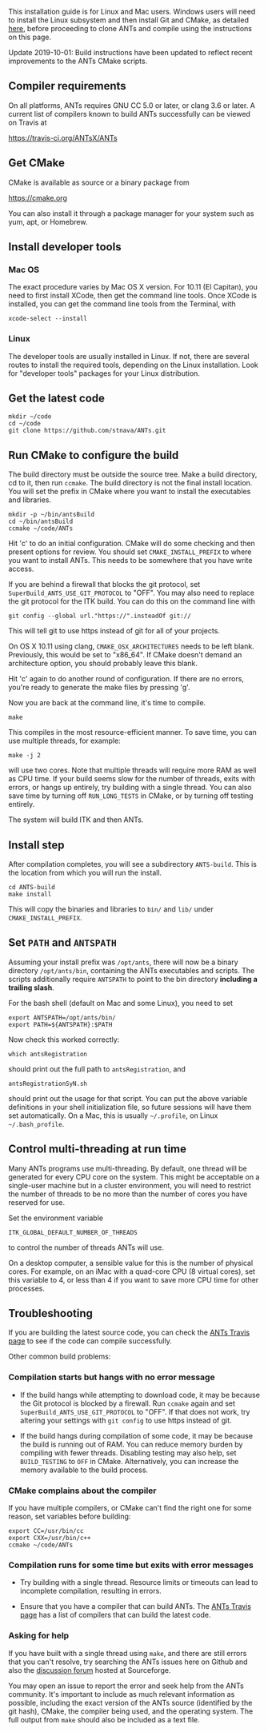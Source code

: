 This installation guide is for Linux and Mac users. Windows users will need to install the Linux subsystem and then install Git and CMake, as detailed [here](https://github.com/stnava/ANTs/wiki/Compiling-ANTs-on-Windows-10), before proceeding to clone ANTs and compile using the instructions on this page.

Update 2019-10-01: Build instructions have been updated to reflect recent improvements to the ANTs CMake scripts.


## Compiler requirements

On all platforms, ANTs requires GNU CC 5.0 or later, or clang 3.6 or later. A current list of compilers known to build ANTs successfully can be viewed on Travis at
 
  https://travis-ci.org/ANTsX/ANTs


## Get CMake

CMake is available as source or a binary package from 

  https://cmake.org

You can also install it through a package manager for your system such as yum, apt, or Homebrew.


## Install developer tools 

### Mac OS

The exact procedure varies by Mac OS X version. For 10.11 (El Capitan), you need to first install XCode, then get the command line tools. Once XCode is installed, you can get the command line tools from the Terminal, with

```xcode-select --install```


### Linux

The developer tools are usually installed in Linux. If not, there are several routes to install the required tools, depending on the Linux installation. Look for "developer tools" packages for your Linux distribution.


## Get the latest code

```
mkdir ~/code 
cd ~/code
git clone https://github.com/stnava/ANTs.git
```

## Run CMake to configure the build

The build directory must be outside the source tree. Make a build directory, cd to it, then run `ccmake`. The build directory is not the final install location. You will set the prefix in CMake where you want to install the executables and libraries.

```
mkdir -p ~/bin/antsBuild
cd ~/bin/antsBuild
ccmake ~/code/ANTs
```

Hit 'c' to do an initial configuration. CMake will do some checking and then present options for review. You should set `CMAKE_INSTALL_PREFIX` to where you want to install ANTs. This needs to be somewhere that you have write access.

If you are behind a firewall that blocks the git protocol, set `SuperBuild_ANTS_USE_GIT_PROTOCOL` to "OFF". You may also need to replace the git protocol for the ITK build. You can do this on the command line with 
```
git config --global url."https://".insteadOf git://
```
This will tell git to use https instead of git for all of your projects.

On OS X 10.11 using clang, `CMAKE_OSX_ARCHITECTURES` needs to be left blank. Previously, this would be set to "x86_64". If CMake doesn't demand an architecture option, you should probably leave this blank.

Hit 'c' again to do another round of configuration. If there are no errors, you're ready to generate the make files by pressing 'g'.

Now you are back at the command line, it's time to compile.

```
make
```

This compiles in the most resource-efficient manner. To save time, you can use multiple threads, for example:

```
make -j 2
```

will use two cores. Note that multiple threads will require more RAM as well as CPU time. If your build seems slow for the number of threads, exits with errors, or hangs up entirely, try building with a single thread. You can also save time by turning off `RUN_LONG_TESTS` in CMake, or by turning off testing entirely.

The system will build ITK and then ANTs. 


## Install step 

After compilation completes, you will see a subdirectory `ANTS-build`. This is the location from which you will run the install.

```
cd ANTS-build
make install
```

This will copy the binaries and libraries to `bin/` and `lib/` under `CMAKE_INSTALL_PREFIX`. 


## Set `PATH` and `ANTSPATH`

Assuming your install prefix was `/opt/ants`, there will now be a binary directory `/opt/ants/bin`, containing the ANTs executables and scripts. The scripts additionally require `ANTSPATH` to point to the bin directory **including a trailing slash**.

For the bash shell (default on Mac and some Linux), you need to set

```
export ANTSPATH=/opt/ants/bin/
export PATH=${ANTSPATH}:$PATH
```

Now check this worked correctly:

```
which antsRegistration
```

should print out the full path to `antsRegistration`, and

```
antsRegistrationSyN.sh
```

should print out the usage for that script. You can put the above variable definitions in your shell initialization file, so future sessions will have them set automatically. On a Mac, this is usually `~/.profile`, on Linux `~/.bash_profile`.


## Control multi-threading at run time

Many ANTs programs use multi-threading. By default, one thread will be generated for every CPU core on the system. This might be acceptable on a single-user machine but in a cluster environment, you will need to restrict the number of threads to be no more than the number of cores you have reserved for use.

Set the environment variable

```
ITK_GLOBAL_DEFAULT_NUMBER_OF_THREADS
```

to control the number of threads ANTs will use. 

On a desktop computer, a sensible value for this is the number of physical cores. For example, on an iMac with a quad-core CPU (8 virtual cores), set this variable to 4, or less than 4 if you want to save more CPU time for other processes.


## Troubleshooting

If you are building the latest source code, you can check the [ANTs Travis page](https://travis-ci.org/ANTsX/ANTs) to see if the code can compile successfully. 

Other common build problems:

### Compilation starts but hangs with no error message

*  If the build hangs while attempting to download code, it may be because the Git protocol is blocked by a firewall. Run `ccmake` again and set `SuperBuild_ANTS_USE_GIT_PROTOCOL` to "OFF". If that does not work, try altering your settings with `git config` to use https instead of git.

* If the build hangs during compilation of some code, it may be because the build is running out of RAM. You can reduce memory burden by compiling with fewer threads. Disabling testing may also help, set `BUILD_TESTING` to `OFF` in CMake. Alternatively, you can increase the memory available to the build process. 


### CMake complains about the compiler

If you have multiple compilers, or CMake can't find the right one for some reason, set variables before building:

```
export CC=/usr/bin/cc
export CXX=/usr/bin/c++
ccmake ~/code/ANTs
```

### Compilation runs for some time but exits with error messages

* Try building with a single thread. Resource limits or timeouts can lead to incomplete compilation, resulting in errors.

* Ensure that you have a compiler that can build ANTs. The [ANTs Travis page](https://travis-ci.org/ANTsX/ANTs) has a list of compilers that can build the latest code. 


### Asking for help

If you have built with a single thread using `make`, and there are still errors that you can't resolve, try searching the ANTs issues here on Github and also the [discussion forum](https://sourceforge.net/p/advants/discussion/) hosted at Sourceforge.

You may open an issue to report the error and seek help from the ANTs community. It's important to include as much relevant information as possible, including the exact version of the ANTs source (identified by the git hash), CMake, the compiler being used, and the operating system. The full output from `make` should also be included as a text file. 